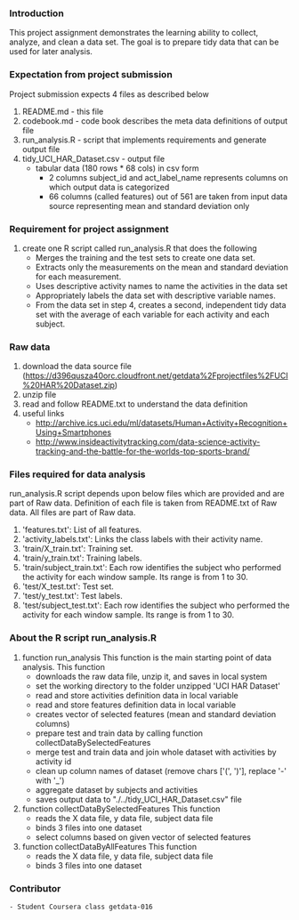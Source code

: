 ### Introduction

This project assignment demonstrates the learning ability to collect, analyze, and clean a data set. The goal is to prepare tidy data that can be used for later analysis.

### Expectation from project submission
Project submission expects 4 files as described below
1. README.md - this file
2. codebook.md - code book describes the meta data definitions of output file
3. run_analysis.R - script that implements requirements and generate output file
4. tidy_UCI_HAR_Dataset.csv - output file
	- tabular data (180 rows * 68 cols) in csv form
		- 2 columns subject_id and act_label_name represents columns on which output data is categorized
		- 66 columns (called features) out of 561 are taken from input data source representing mean and standard deviation only

### Requirement for project assignment
1. create one R script called run_analysis.R that does the following
	- Merges the training and the test sets to create one data set.
	- Extracts only the measurements on the mean and standard deviation for each measurement. 
	- Uses descriptive activity names to name the activities in the data set
	- Appropriately labels the data set with descriptive variable names. 
	- From the data set in step 4, creates a second, independent tidy data set with the average of each variable for each activity and each subject.

### Raw data
1. download the data source file (https://d396qusza40orc.cloudfront.net/getdata%2Fprojectfiles%2FUCI%20HAR%20Dataset.zip)
2. unzip file
3. read and follow README.txt to understand the data definition
4. useful links
	- http://archive.ics.uci.edu/ml/datasets/Human+Activity+Recognition+Using+Smartphones 
	- http://www.insideactivitytracking.com/data-science-activity-tracking-and-the-battle-for-the-worlds-top-sports-brand/

### Files required for data analysis 
run_analysis.R script depends upon below files which are provided and are part of Raw data. Definition of each file is taken from README.txt of Raw data. All files are part of Raw data.
1. 'features.txt': List of all features.
2. 'activity_labels.txt': Links the class labels with their activity name.
3. 'train/X_train.txt': Training set.
4. 'train/y_train.txt': Training labels.
5. 'train/subject_train.txt': Each row identifies the subject who performed the activity for each window sample. Its range is from 1 to 30.
6. 'test/X_test.txt': Test set.
7. 'test/y_test.txt': Test labels.
8. 'test/subject_test.txt': Each row identifies the subject who performed the activity for each window sample. Its range is from 1 to 30.
			
### About the R script run_analysis.R
1. function run_analysis
This function is the main starting point of data analysis. This function 
	- downloads the raw data file, unzip it, and saves in local system
	- set the working directory to the folder unzipped 'UCI HAR Dataset'
	- read and store activities definition data in local variable
	- read and store features definition data in local variable
	- creates vector of selected features (mean and standard deviation columns)
	- prepare test and train data by calling function collectDataBySelectedFeatures
	- merge test and train data and join whole dataset with activities by activity id
	- clean up column names of dataset (remove chars ['(', ')'], replace '-' with '_')
	- aggregate dataset by subjects and activities
	- saves output data to "./../tidy_UCI_HAR_Dataset.csv" file
2. function collectDataBySelectedFeatures
This function 
	- reads the X data file, y data file, subject data file
	- binds 3 files into one dataset
	- select columns based on given vector of selected features 
3. function collectDataByAllFeatures
This function 
	- reads the X data file, y data file, subject data file
	- binds 3 files into one dataset

### Contributor
	- Student Coursera class getdata-016
